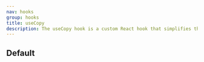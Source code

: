 ```yaml
---
nav: hooks
group: hooks
title: useCopy
description: The useCopy hook is a custom React hook that simplifies the process of copying text to the clipboard in a React component. It utilizes the copy-to-clipboard library and provides a tuple with the current copied text and a copy function. The copy function attempts to copy a provided value to the clipboard and handles success and error callbacks. Overall, useCopy makes text copying in React components more convenient.
---
```


## Default

<code src="./demos/index.tsx" nopadding></code>
